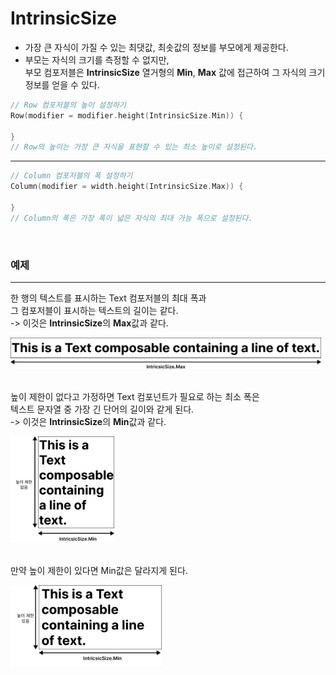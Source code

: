 # IntrinsicSize

- 가장 큰 자식이 가질 수 있는 최댓값, 최솟값의 정보를 부모에게 제공한다.
- 부모는 자식의 크기를 측정할 수 없지만, <br>
  부모 컴포저블은 **IntrinsicSize** 열거형의 **Min**, **Max** 값에 접근하여 그 자식의 크기 정보를 얻을 수 있다.

```Kotlin
// Row 컴포저블의 높이 설정하기
Row(modifier = modifier.height(IntrinsicSize.Min)) {

}
// Row의 높이는 가장 큰 자식을 표현할 수 있는 최소 높이로 설정된다.
```

---

```Kotlin
// Column 컴포저블의 폭 설정하기
Column(modifier = width.height(IntrinsicSize.Max)) {

}
// Column의 폭은 가장 폭이 넓은 자식의 최대 가능 폭으로 설정된다.
```

<br>

### 예제

---

한 행의 텍스트를 표시하는 Text 컴포저블의 최대 폭과 <br>
그 컴포저블이 표시하는 텍스트의 길이는 같다. <br>
-> 이것은 **IntrinsicSize**의 **Max**값과 같다.

<img src="../../image/Max.svg" width="" height="50"/>
<br><br>

높이 제한이 없다고 가정하면 Text 컴포넌트가 필요로 하는 최소 폭은 <br>
텍스트 문자열 중 가장 긴 단어의 길이와 같게 된다. <br>
-> 이것은 **IntrinsicSize**의 **Min**값과 같다. <br>

<img src="../../image/Min.svg" width="" height="170"/>
<br><br>

만약 높이 제한이 있다면 Min값은 달라지게 된다.<br>

<img src="../../image/Min2.svg" width="" height="130"/>
